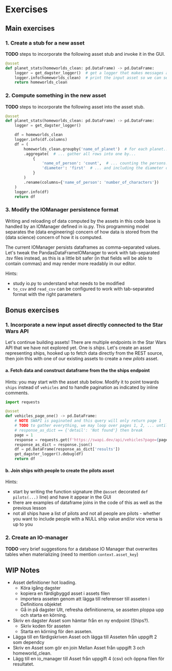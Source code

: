 # Exercises


## Main exercises

### 1. Create a stub for a new asset
**TODO** steps to incorporate the following asset stub and invoke it in the GUI.
```Python
@asset
def planet_stats(homeworlds_clean: pd.DataFrame) -> pd.DataFrame:
    logger = get_dagster_logger()  # get a logger that makes messages appear in dagster web GUI
    logger.info(homeworlds_clean)  # print the input asset so we can see what's going on during development!
    return homeworlds_clean
```


### 2. Compute something in the new asset
**TODO** steps to incorporate the following asset into the asset stub.
```Python
@asset
def planet_stats(homeworlds_clean: pd.DataFrame) -> pd.DataFrame:
    logger = get_dagster_logger()

    df = homeworlds_clean
    logger.info(df.columns)
    df = (
        homeworlds_clean.groupby('name_of_planet')  # for each planet...
        .aggregate(  # ... gather all rows into one by...
            {
                'name_of_person': 'count',  # ... counting the persons...
                'diameter': 'first'  # ... and including the diameter of the planet
            }
        )
        .rename(columns={'name_of_person': 'number_of_characters'})
    )
    logger.info(df)
    return df
```

### 3. Modify the IOManager persistence format
Writing and reloading of data computed by the assets in this code base is handled by an IOManager defined in io.py. This programming model separates the (data engineering) concern of how data is stored from the (data science) concern of how it is computed.

The current IOManager persists dataframes as comma-separated values. Let's tweak the PandasDataFrameIOManager to work with tab-separated .tsv files instead, as this is a little bit safer (in that fields will be able to contain commas) and may render more readably in our editor.

Hints:
- study io.py to understand what needs to be modified
- `to_csv` and `read_csv` can be configured to work with tab-separated format with the right parameters


## Bonus exercises

### 1. Incorporate a new input asset directly connected to the Star Wars API
Let's continue building assets! There are multiple endpoints in the Star Wars API that we have not explored yet. One is *ships*. Let's create an asset representing ships, hooked up to fetch data directly from the REST source, then join this with one of our existing assets to create a new *pilots* asset.

#### a. Fetch data and construct dataframe from the the ships endpoint
Hints: you may start with the asset stub below. Modify it to point towards `ships` instead of `vehicles` and to handle pagination as indicated by inline comments.
```Python
import requests

@asset
def vehicles_page_one() -> pd.DataFrame:
    # NOTE SWAPI is paginated and this query will only return page 1
    # TODO to gather everything, we may loop over pages 1, 2, ... until
    # response_as_dict == {'detail': 'Not found'} then break
    page = 1
    response = requests.get(f'https://swapi.dev/api/vehicles?page={page}')
    response_as_dict = response.json()
    df = pd.DataFrame(response_as_dict['results'])
    get_dagster_logger().debug(df)
    return df
```

#### b. Join ships with people to create the pilots asset
Hints:
- start by writing the function signature (the `@asset` decorated `def pilots(...)` line) and have it appear in the GUI
- there are examples of dataframe joins in the code of this as well as the previous lesson
- not all ships have a list of pilots and not all people are pilots - whether you want to include people with a NULL ship value and/or vice versa is up to you


### 2. Create an IO-manager
**TODO** very brief suggestions for a database IO Manager that overwrites tables when materializing (need to mention `context.asset_key`)


## WIP Notes


- Asset definitioner hot loading.
  - Köra igång dagster
  - kopiera en färdigbyggd asset i assets filen
  - importera asseten genom att lägga till referenser till asseten i Definitions objektet
  - Gå in på dagster UIt, refresha definitionerna, se asseten ploppa upp och starta en körning.
- Skriv en dagster Asset som hämtar från en ny endpoint (Ships?).
  - Skriv koden för asseten
  - Starta en körning för den asseten.
- Lägga till en färdigskriven Asset och lägga till Asseten från uppgift 2 som dependcy
- Skriv en Asset som gör en join Mellan Asset från uppgift 3 och homeworld_clean.
- Lägg till en io_manager till Asset från uppgift 4 (csv) och öppna filen för resultatet.
